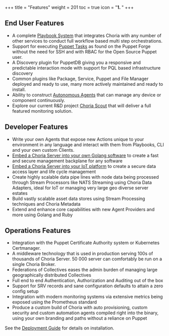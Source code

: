 +++
title = "Features"
weight = 201
toc = true
icon = "<b>1. </b>"
+++

## End User Features

  * A complete [Playbook System](/docs/playbooks/) that integrates Choria with any number of other services to conduct full workflow based multi step orchestrations.
  * Support for executing [Puppet Tasks](/docs/tasks/) as found on the Puppet Forge without the need for SSH and with RBAC for the Open Source Puppet user.
  * A Discovery plugin for PuppetDB giving you a responsive and predictable interaction mode with support for PQL based infrastructure discovery
  * Common plugins like Package, Service, Puppet and File Manager deployed and ready to use, many more actively maintained and ready to install.
  * Ability to construct [Autonomous Agents](../../autoagents) that can manage any device or component continuously.
  * Explore our current R&D project [Choria Scout](../../scout) that will deliver a full featured monitoring solution.

## Developer Features

  * Write your own Agents that expose new Actions unique to your environment in any language and interact with them from Playbooks, CLI and your own custom Clients.
  * [Embed a Choria Server into your own Golang software](https://github.com/ripienaar/embedded-choria-sample#readme) to create a fast and secure management backplane for any software
  * [Embed a Choria Server into your IoT platform](https://github.com/ripienaar/choriapi) to create a secure data access layer and life cycle management
  * Create highly scalable data pipe lines with node data being processed through Stream Processors like NATS Streaming using Choria Data Adapters, ideal for IoT or managing very large geo diverse server estates
  * Build vastly scalable asset data stores using Stream Processing techniques and Choria Metadata
  * Extend and enhance core capabilities with new Agent Providers and more using Golang and Ruby

## Operations Features

  * Integration with the Puppet Certificate Authority system or Kubernetes Certmanager.
  * A middleware technology that is used in production serving 100s of thousands of Choria Server. 50 000 server can comfortably be run on a single Choria Broker.
  * Federations of Collectives eases the admin burden of managing large geographically distributed Collectives
  * Full end to end Authentication, Authorization and Auditing out of the box
  * Support for SRV records and sane configuration defaults to attain a zero config setup
  * Integration with modern monitoring systems via extensive metrics being exposed using the Prometheus standard
  * Produce a custom build of Choria with auto provisioning, custom security and custom automation agents compiled right into the binary, using your own branding and paths without a reliance on Puppet


See the [Deployment Guide](/docs/deployment/) for details on installation.
